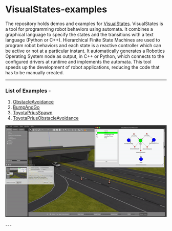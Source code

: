 # VisualStates-examples

The repository holds demos and examples for [VisualStates](http://github.com/jdeRobot/VisualStates/). 
VisualStates is a tool for programming robot behaviors using automata. It combines a graphical language to specify the states and the transitions with a text language (Python or C++). Hierarchical Finite State Machines are used to program robot behaviors and each state is a reactive controller which can be active or not at a particular instant. It automatically generates a Robotics Operating System node as output, in C++ or Python, which connects to the configured drivers at runtime and implements the automata. This tool speeds up the development of robot applications, reducing the code that has to be manually created.

---
### List of Examples -
1. [ObstacleAvoidance](/obstacleAvoidance)
2. [BumpAndGo](/bumpAndGo)
3. [ToyotaPriusSpawn](/priusSpawn)
4. [ToyotaPriusObstacleAvoidance](/priusObstacleAvoidance)
<p align="center">
  <img src="Videos/PriusObstacleAvoid.gif">
</p>
---
